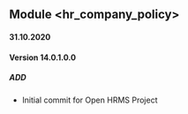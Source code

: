 ## Module <hr_company_policy>

#### 31.10.2020
#### Version 14.0.1.0.0
##### ADD
- Initial commit for Open HRMS Project

